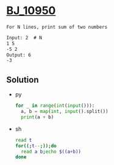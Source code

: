 # [BJ_10950](https://acmicpc.net/problem/10950)

```en
For N lines, print sum of two numbers
```

```txt
Input: 2  # N
1 5
-5 2
Output: 6
-3
```

## Solution

* py

  ```py
  for _ in range(int(input())):
    a, b = map(int, input().split())
    print(a + b)
  ```

* sh

  ```sh
  read t
  for((;t--;));do
    read a b;echo $((a+b))
  done
  ```
